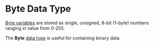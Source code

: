 
# Byte Data Type

 [Byte variables](b8bdf64f-5920-1ae9-16d0-b26d09524a30.md) are stored as single, unsigned, 8-bit (1-byte) numbers ranging in value from 0-255.

The  **Byte** [data type](b8bdf64f-5920-1ae9-16d0-b26d09524a30.md) is useful for containing binary data.
